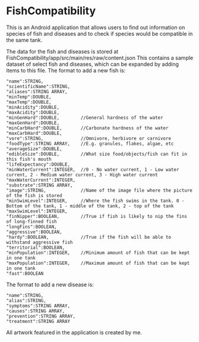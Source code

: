# FishCompatibility

This is an Android application that allows users to find out information on species of fish and diseases and to check if species would be compatible in the same tank.

The data for the fish and diseases is stored at FishCompatibility/app/src/main/res/raw/content.json
This contains a sample dataset of select fish and diseases, which can be expanded by adding items to this file.
The format to add a new fish is:

    "name":STRING,
    "scientificName":STRING,
    "aliases":STRING ARRAY,
    "minTemp":DOUBLE,
    "maxTemp":DOUBLE,
    "minAcidity":DOUBLE,
    "maxAcidity":DOUBLE,
    "minGenHard":DOUBLE,        //General hardness of the water
    "maxGenHard":DOUBLE,
    "minCarbHard":DOUBLE,       //Carbonate hardness of the water
    "maxCarbHard":DOUBLE,
    "vore":STRING,              //Omnivore, herbivore or carnivore
    "foodType":STRING ARRAY,    //E.g. granules, flakes, algae, etc
    "averageSize":DOUBLE,
    "edibleSize":DOUBLE,        //What size food/objects/fish can fit in this fish's mouth
    "lifeExpectancy":DOUBLE,
    "minWaterCurrent":INTEGER,  //0 - No water current, 1 - Low water current, 2 - Medium water current, 3 - High water current
    "maxWaterCurrent":INTEGER,
    "substrate":STRING ARRAY,
    "image":STRING,             //Name of the image file where the picture of the fish is stored
    "minSwimLevel":INTEGER,     //Where the fish swims in the tank. 0 - Bottom of the tank, 1 - middle of the tank, 2 - top of the tank
    "maxSwimLevel":INTEGER,
    "finNipper":BOOLEAN,        //True if fish is likely to nip the fins of long-finned fish
    "longFins":BOOLEAN,         
    "aggressive":BOOLEAN,       
    "hardy":BOOLEAN,            //True if the fish will be able to withstand aggressive fish
    "territorial":BOOLEAN,      
    "minPopulation":INTEGER,    //Minimum amount of fish that can be kept in one tank
    "maxPopulation":INTEGER,    //Maximum amount of fish that can be kept in one tank
    "fast":BOOLEAN             

The format to add a new disease is:

    "name":STRING,
    "alias":STRING,
    "symptoms":STRING ARRAY,
    "causes":STRING ARRAY,
    "prevention":STRING ARRAY,
    "treatment":STRING ARRAY

All artwork featured in the application is created by me. 
